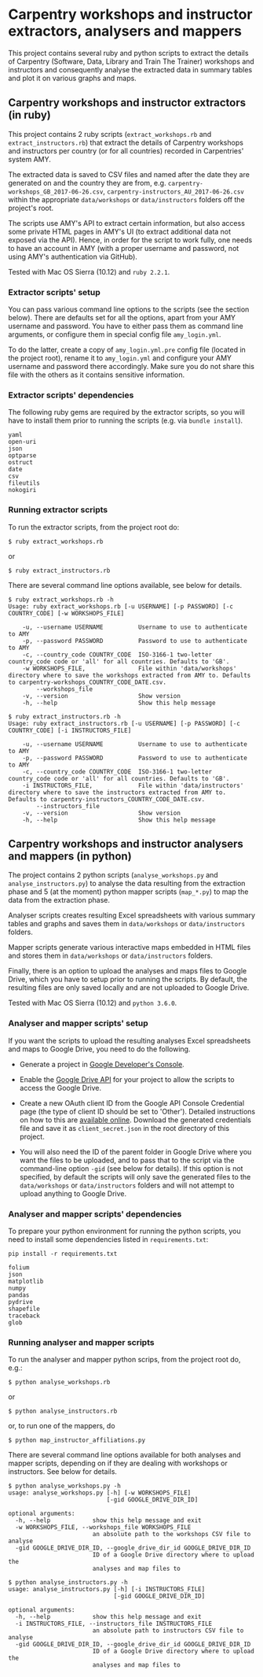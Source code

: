 # Carpentry workshops and instructor extractors, analysers and mappers
This project contains several ruby and python scripts to extract the details
of Carpentry (Software, Data, Library and Train The Trainer) workshops and instructors
and consequently analyse the extracted data in summary tables and plot it on various graphs and maps.

## Carpentry workshops and instructor extractors (in ruby)

This project contains 2 ruby scripts (`extract_workshops.rb` and `extract_instructors.rb`) that extract
the details of Carpentry workshops
and instructors per country (or for all countries) recorded in Carpentries' system AMY.

The extracted data is saved to CSV files and named after the date they are generated on and the
country they are from, e.g. `carpentry-workshops_GB_2017-06-26.csv`, `carpentry-instructors_AU_2017-06-26.csv`
within the appropriate `data/workshops` or `data/instructors` folders off the project's root.

The scripts use AMY's API to extract certain information, but also access some private HTML pages in AMY's UI
(to extract additional data not exposed via the API). Hence, in order for the script to work fully, one needs to have an account in AMY (with a proper username and password, not using AMY's authentication via GitHub).

Tested with Mac OS Sierra (10.12) and `ruby 2.2.1`.

### Extractor scripts' setup
You can pass various command line options to the scripts (see the section below). There are defaults set for all the options, apart from your AMY username and password. You have to either pass them as command line arguments, or configure them in  special config file `amy_login.yml`.

To do the latter, create a copy of `amy_login.yml.pre` config file (located in the project root), rename it to `amy_login.yml` and configure your AMY username and password there accordingly. Make sure you do not share this file with the others as it contains sensitive information.

### Extractor scripts' dependencies
The following ruby gems are required by the extractor scripts, so you will have to install them prior to running the scripts (e.g. via `bundle install`).
```
yaml
open-uri
json
optparse
ostruct
date
csv
fileutils
nokogiri
```

### Running extractor scripts
To run the extractor scripts, from the project root do:

```$ ruby extract_workshops.rb```

or

```$ ruby extract_instructors.rb```

There are several command line options available, see below for details.
```
$ ruby extract_workshops.rb -h
Usage: ruby extract_workshops.rb [-u USERNAME] [-p PASSWORD] [-c COUNTRY_CODE] [-w WORKSHOPS_FILE]

    -u, --username USERNAME          Username to use to authenticate to AMY
    -p, --password PASSWORD          Password to use to authenticate to AMY
    -c, --country_code COUNTRY_CODE  ISO-3166-1 two-letter country_code code or 'all' for all countries. Defaults to 'GB'.
    -w WORKSHOPS_FILE,               File within 'data/workshops' directory where to save the workshops extracted from AMY to. Defaults to carpentry-workshops_COUNTRY_CODE_DATE.csv.
        --workshops_file
    -v, --version                    Show version
    -h, --help                       Show this help message
```
```
$ ruby extract_instructors.rb -h
Usage: ruby extract_instructors.rb [-u USERNAME] [-p PASSWORD] [-c COUNTRY_CODE] [-i INSTRUCTORS_FILE]

    -u, --username USERNAME          Username to use to authenticate to AMY
    -p, --password PASSWORD          Password to use to authenticate to AMY
    -c, --country_code COUNTRY_CODE  ISO-3166-1 two-letter country_code code or 'all' for all countries. Defaults to 'GB'.
    -i INSTRUCTORS_FILE,             File within 'data/instructors' directory where to save the instructors extracted from AMY to. Defaults to carpentry-instructors_COUNTRY_CODE_DATE.csv.
        --instructors_file
    -v, --version                    Show version
    -h, --help                       Show this help message
```

## Carpentry workshops and instructor analysers and mappers (in python)

The project contains 2 python scripts (`analyse_workshops.py` and `analyse_instructors.py`) to analyse the data resulting from the extraction phase and 5 (at the moment) python mapper scripts (`map_*.py`)
to map the data from the extraction phase.

Analyser scripts creates resulting Excel spreadsheets with various summary tables and graphs and saves them in `data/workshops` or `data/instructors` folders.

Mapper scripts generate various interactive maps embedded in HTML files and stores them in `data/workshops` or `data/instructors` folders.

Finally, there is an option to upload the analyses and maps files to Google Drive, which you have to setup prior to running the scripts. By default, the resulting files are
only saved locally and are not uploaded to Google Drive.

Tested with Mac OS Sierra (10.12) and `python 3.6.0`.

### Analyser and mapper scripts' setup
If you want the scripts to upload the resulting analyses Excel spreadsheets and maps to Google Drive, you need to do the following.

* Generate a project in [Google Developer's Console](https://console.developers.google.com/).

* Enable the [Google Drive API](https://console.developers.google.com/apis/api/drive.googleapis.com/overview) for your project to allow the scripts to access the Google Drive.

* Create a new OAuth client ID from the Google API Console Credential page (the type of client ID
should be set to 'Other'). Detailed instructions on how to this are
[available online](https://developers.google.com/api-client-library/python/samples/samples).
Download the generated credentials file and save it as `client_secret.json` in the root directory of this project.
* You will also need the ID of the parent folder in Google Drive where you want the files to be uploaded, and
 to pass that to the script via the command-line option `-gid` (see below for details). If this option is not specified, by default the scripts will only
 save the generated files to the `data/workshops` or `data/instructors` folders and will not attempt to upload anything to Google Drive.

### Analyser and mapper scripts' dependencies
To prepare your python environment for running the python scripts, you need to install some dependencies listed in `requirements.txt`:

```pip install -r requirements.txt```
```
folium
json
matplotlib
numpy
pandas
pydrive
shapefile
traceback
glob
```
### Running analyser and mapper scripts
To run the analyser and mapper python scrips, from the project root do, e.g.:

```$ python analyse_workshops.rb```

or

```$ python analyse_instructors.rb```

or, to run one of the mappers, do

```$ python map_instructor_affiliations.py```

There are several command line options available for both analyses and mapper scripts, depending on if they are dealing with workshops or instructors. See below for details.
```
$ python analyse_workshops.py -h
usage: analyse_workshops.py [-h] [-w WORKSHOPS_FILE]
                            [-gid GOOGLE_DRIVE_DIR_ID]

optional arguments:
  -h, --help            show this help message and exit
  -w WORKSHOPS_FILE, --workshops_file WORKSHOPS_FILE
                        an absolute path to the workshops CSV file to analyse
  -gid GOOGLE_DRIVE_DIR_ID, --google_drive_dir_id GOOGLE_DRIVE_DIR_ID
                        ID of a Google Drive directory where to upload the
                        analyses and map files to
```
```
$ python analyse_instructors.py -h
usage: analyse_instructors.py [-h] [-i INSTRUCTORS_FILE]
                              [-gid GOOGLE_DRIVE_DIR_ID]

optional arguments:
  -h, --help            show this help message and exit
  -i INSTRUCTORS_FILE, --instructors_file INSTRUCTORS_FILE
                        an absolute path to instructors CSV file to analyse
  -gid GOOGLE_DRIVE_DIR_ID, --google_drive_dir_id GOOGLE_DRIVE_DIR_ID
                        ID of a Google Drive directory where to upload the
                        analyses and map files to
```